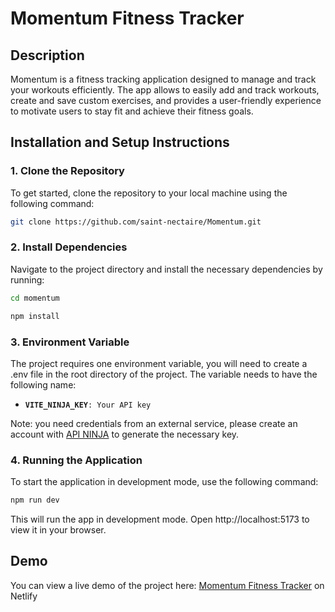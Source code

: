 # Momentum Fitness Tracker

## Description
Momentum is a fitness tracking application designed to manage and track your workouts efficiently. The app allows to easily add and track workouts, create and save custom exercises, and provides a user-friendly experience to motivate users to stay fit and achieve their fitness goals.

## Installation and Setup Instructions

### 1. Clone the Repository
To get started, clone the repository to your local machine using the following command:

```bash
git clone https://github.com/saint-nectaire/Momentum.git

```

### 2. Install Dependencies

Navigate to the project directory and install the necessary dependencies by running:

```bash
cd momentum

npm install
```

### 3. Environment Variable

The project requires one environment variable, you will need to create a .env file in the root directory of the project. The variable needs to have the following name:

- **`VITE_NINJA_KEY`**`: Your API key`

Note: you need credentials from an external service, please create an account with [API NINJA](https://api-ninjas.com/signin) to generate the necessary key.

### 4. Running the Application

To start the application in development mode, use the following command:

```bash
npm run dev
```
This will run the app in development mode. Open http://localhost:5173 to view it in your browser.

## Demo

You can view a live demo of the project here: [Momentum Fitness Tracker](https://momemtum-app.netlify.app) on Netlify 
